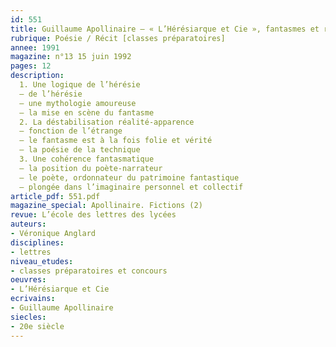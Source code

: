 ```yaml
---
id: 551
title: Guillaume Apollinaire – « L’Hérésiarque et Cie », fantasmes et réalité
rubrique: Poésie / Récit [classes préparatoires]
annee: 1991
magazine: n°13 15 juin 1992
pages: 12
description: 
  1. Une logique de l’hérésie
  – de l’hérésie
  – une mythologie amoureuse
  – la mise en scène du fantasme
  2. La déstabilisation réalité-apparence
  – fonction de l’étrange
  – le fantasme est à la fois folie et vérité
  – la poésie de la technique
  3. Une cohérence fantasmatique
  – la position du poète-narrateur
  – le poète, ordonnateur du patrimoine fantastique
  – plongée dans l’imaginaire personnel et collectif
article_pdf: 551.pdf
magazine_special: Apollinaire. Fictions (2)
revue: L’école des lettres des lycées
auteurs:
- Véronique Anglard
disciplines:
- lettres
niveau_etudes:
- classes préparatoires et concours
oeuvres:
- L’Hérésiarque et Cie
ecrivains:
- Guillaume Apollinaire
siecles:
- 20e siècle
---
```

